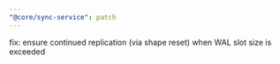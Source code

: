 ```yaml
---
"@core/sync-service": patch
---
```


fix: ensure continued replication (via shape reset) when WAL slot size is exceeded
